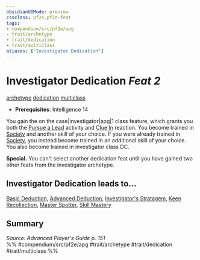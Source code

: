 ```yaml
---
obsidianUIMode: preview
cssclass: pf2e,pf2e-feat
tags:
- compendium/src/pf2e/apg
- trait/archetype
- trait/dedication
- trait/multiclass
aliases: ["Investigator Dedication"]
---
```

# Investigator Dedication  *Feat 2*  
[archetype](archetype.md "Archetype Feat Trait")  [dedication](dedication.md "Dedication Feat Trait")  [multiclass](multiclass.md "Multiclass Feat Trait")  

- **Prerequisites**: Intelligence 14

You gain the on the case|investigator|apg|1 class feature, which grants you both the [Pursue a Lead](pursue-a-lead-apg.md) activity and [Clue In](clue-in-apg.md) reaction. You become trained in [Society](skills.md#Society) and another skill of your choice. If you were already trained in [Society](skills.md#Society), you instead become trained in an additional skill of your choice. You also become trained in investigator class DC.

**Special.** You can't select another dedication feat until you have gained two other feats from the investigator archetype.

## Investigator Dedication leads to...

[Basic Deduction](basic-deduction-apg.md), [Advanced Deduction](advanced-deduction-apg.md), [Investigator's Stratagem](investigators-stratagem-apg.md), [Keen Recollection](keen-recollection-apg.md), [Master Spotter](master-spotter-apg.md), [Skill Mastery](skill-mastery-apg.md)

## Summary

*Source: Advanced Player's Guide p. 151*  
%% #compendium/src/pf2e/apg #trait/archetype #trait/dedication #trait/multiclass %%